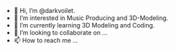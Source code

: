 - 👋 Hi, I’m @darkvoilet.
- 👀 I’m interested in Music Producing and 3D-Modeling.
- 🌱 I’m currently learning 3D Modeling and Coding.
- 💞️ I’m looking to collaborate on ...
- 📫 How to reach me ...

<!---
darkvoilet/darkvoilet is a ✨ special ✨ repository because its `README.md` (this file) appears on your GitHub profile.
You can click the Preview link to take a look at your changes.
--->
